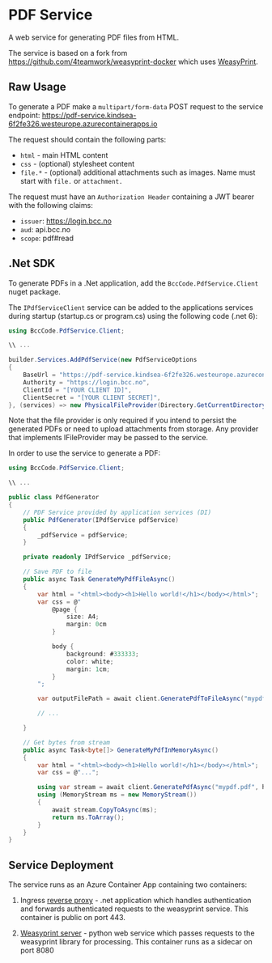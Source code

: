 # PDF Service

A web service for generating PDF files from HTML.  

The service is based on a fork from https://github.com/4teamwork/weasyprint-docker which uses [WeasyPrint](https://weasyprint.readthedocs.io/en/stable/index.html).

## Raw Usage

To generate a PDF make a `multipart/form-data` POST request to the service endpoint: https://pdf-service.kindsea-6f2fe326.westeurope.azurecontainerapps.io 

The request should contain the following parts:

* `html` - main HTML content
* `css` - (optional) stylesheet content
* `file.*` - (optional) additional attachments such as images. Name must start with `file.` or `attachment.`

The request must have an `Authorization Header` containing a JWT bearer with the following claims:

* `issuer`: https://login.bcc.no
* `aud`: api.bcc.no
* `scope`: pdf#read

## .Net SDK

To generate PDFs in a .Net application, add the `BccCode.PdfService.Client` nuget package.

The `IPdfServiceClient` service can be added to the applications services during startup (startup.cs or program.cs) using the following code (.net 6):

```csharp
using BccCode.PdfService.Client;

\\ ...

builder.Services.AddPdfService(new PdfServiceOptions
{
    BaseUrl = "https://pdf-service.kindsea-6f2fe326.westeurope.azurecontainerapps.io",
    Authority = "https://login.bcc.no",
    ClientId = "[YOUR CLIENT ID]",
    ClientSecret = "[YOUR CLIENT SECRET]",
}, (services) => new PhysicalFileProvider(Directory.GetCurrentDirectory()));

```

Note that the file provider is only required if you intend to persist the generated PDFs or need to upload attachments from storage. Any provider that implements IFileProvider may be passed to the service.  

In order to use the service to generate a PDF:

```csharp
using BccCode.PdfService.Client;

\\ ...

public class PdfGenerator
{
    // PDF Service provided by application services (DI)
    public PdfGenerator(IPdfService pdfService)
    {
        _pdfService = pdfService;
    }

    private readonly IPdfService _pdfService;

    // Save PDF to file
    public async Task GenerateMyPdfFileAsync()
    {
        var html = "<html><body><h1>Hello world!</h1></body></html>";
        var css = @"
            @page {
                size: A4;
                margin: 0cm
            }

            body {
                background: #333333;
                color: white;
                margin: 1cm;
            }        
        ";

        var outputFilePath = await client.GeneratePdfToFileAsync("mypdf.pdf", html, css, new[] { "assets/logo.png" });

        // ...

    }

    // Get bytes from stream
    public async Task<byte[]> GenerateMyPdfInMemoryAsync()
    {
        var html = "<html><body><h1>Hello world!</h1></body></html>";
        var css = @"...";

        using var stream = await client.GeneratePdfAsync("mypdf.pdf", html, css, new[] { "assets/logo.png" });
        using (MemoryStream ms = new MemoryStream())
        {
            await stream.CopyToAsync(ms);
            return ms.ToArray();
        }
    }
}

```

## Service Deployment

The service runs as an Azure Container App containing two containers:

1. Ingress [reverse proxy](/proxy) - .net application which handles authentication and forwards authenticated requests to the weasyprint service. This container is public on port 443.  

2. [Weasyprint server](server.py) - python web service which passes requests to the weasyprint library for processing. This container runs as a sidecar on port 8080
